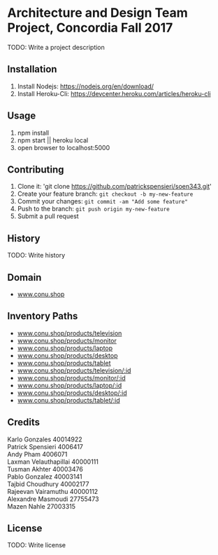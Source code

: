 # Architecture and Design Team Project, Concordia Fall 2017

TODO: Write a project description

## Installation

1. Install Nodejs: https://nodejs.org/en/download/
2. Install Heroku-Cli: https://devcenter.heroku.com/articles/heroku-cli


## Usage

1. npm install
2. npm start || heroku local
3. open browser to localhost:5000 

## Contributing

1. Clone it: 'git clone https://github.com/patrickspensieri/soen343.git'
2. Create your feature branch: `git checkout -b my-new-feature`
3. Commit your changes: `git commit -am "Add some feature"`
4. Push to the branch: `git push origin my-new-feature`
5. Submit a pull request

## History

TODO: Write history

## Domain

* www.conu.shop

## Inventory Paths

* www.conu.shop/products/television
* www.conu.shop/products/monitor
* www.conu.shop/products/laptop
* www.conu.shop/products/desktop
* www.conu.shop/products/tablet
* www.conu.shop/products/television/:id
* www.conu.shop/products/monitor/:id
* www.conu.shop/products/laptop/:id
* www.conu.shop/products/desktop/:id
* www.conu.shop/products/tablet/:id

## Credits

Karlo Gonzales 40014922<br>
Patrick Spensieri 4006417<br>
Andy Pham 4006071<br>
Laxman Velauthapillai 40000111<br>
Tusman Akhter 40003476<br>
Pablo Gonzalez 40003141<br>
Tajbid Choudhury 40002177<br>
Rajeevan Vairamuthu 40000112<br>
Alexandre Masmoudi 27755473<br>
Mazen Nahle 27003315<br>

## License

TODO: Write license
